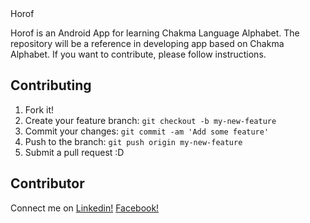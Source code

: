 <snippet>
  <content><![CDATA[

### Horof

Horof is an Android App for learning Chakma Language Alphabet. The repository will be a reference in developing app based on Chakma Alphabet. If you want to contribute, please follow instructions.

## Contributing
1. Fork it!
2. Create your feature branch: `git checkout -b my-new-feature`
3. Commit your changes: `git commit -am 'Add some feature'`
4. Push to the branch: `git push origin my-new-feature`
5. Submit a pull request :D

## Contributor
Connect me on [Linkedin!](https://www.linkedin.com/in/jyoti-chakma) 
[Facebook!](https://www.facebook.com/profile.php?id=100022969802923)

</content>
</snippet>
